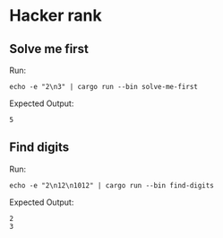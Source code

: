 # Hacker rank

## Solve me first

Run:

    echo -e "2\n3" | cargo run --bin solve-me-first

Expected Output:

    5

## Find digits

Run:

    echo -e "2\n12\n1012" | cargo run --bin find-digits

Expected Output:

    2
    3
